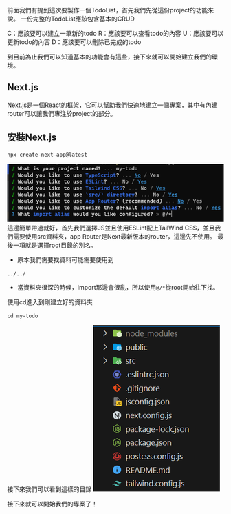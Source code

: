 
前面我們有提到這次要製作一個TodoList，首先我們先從這份project的功能來說。
一份完整的TodoList應該包含基本的CRUD

C：應該要可以建立一筆新的todo
R：應該要可以查看todo的內容
U：應該要可以更新todo的內容
D：應該要可以刪除已完成的todo

到目前為止我們可以知道基本的功能會有這些，接下來就可以開始建立我們的環境。

## Next.js
Next.js是一個React的框架，它可以幫助我們快速地建立一個專案，其中有內建router可以讓我們專注於project的部分。

## 安裝Next.js
```
npx create-next-app@latest
```
![Alt text](image.png)
這邊簡單帶過就好，首先我們選擇JS並且使用ESLint配上TailWind CSS，並且我們需要使用src資料夾，app Router是Next最新版本的router，這邊先不使用。
最後一項就是選擇root目錄的別名。
- 原本我們需要找資料可能需要使用到
```
../../
```
* 當資料夾很深的時候，import那邊會很亂，所以使用```@/*```從root開始往下找。


使用cd進入到剛建立好的資料夾
```
cd my-todo
```

接下來我們可以看到這樣的目錄
![Alt text](image-1.png)

接下來就可以開始我們的專案了！

